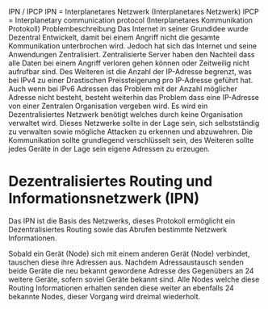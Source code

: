 IPN / IPCP
IPN = Interplanetares Netzwerk (Interplanetares Netzwerk)
IPCP = Interplanetary communication protocol (Interplanetares Kommunikation Protokoll)
Problembeschreibung
Das Internet in seiner Grundidee wurde Dezentral Entwickelt, damit bei einem Angriff nicht die gesamte Kommunikation unterbrochen wird. Jedoch hat sich das Internet und seine Anwendungen Zentralisiert. Zentralisierte Server haben den Nachteil dass alle Daten bei einem Angriff verloren gehen können oder Zeitweilig nicht aufrufbar sind. Des Weiteren ist die Anzahl der IP-Adresse begrenzt, was bei IPv4 zu einer Drastischen Preissteigerung pro IP-Adresse geführt hat. Auch wenn bei IPv6 Adressen das Problem mit der Anzahl möglicher Adresse nicht besteht, besteht weiterhin das Problem dass eine IP-Adresse von einer Zentralen Organisation vergeben wird.
Es wird ein Dezentralisiertes Netzwerk benötigt welches durch keine Organisation verwaltet wird. Dieses Netzwerke sollte in der Lage sein, sich selbstständig zu verwalten sowie mögliche Attacken zu erkennen und abzuwehren. Die Kommunikation sollte grundlegend verschlüsselt sein, des Weiteren sollte jedes Geräte in der Lage sein eigene Adressen zu erzeugen.

# Dezentralisiertes Routing und Informationsnetzwerk (IPN)
Das IPN ist die Basis des Netzwerks, dieses Protokoll ermöglicht ein Dezentralisiertes Routing sowie das Abrufen bestimmte Netzwerk Informationen.

Sobald ein Gerät (Node) sich mit einem anderen Gerät (Node) verbindet, tauschen diese ihre Adressen aus. Nachdem Adressaustausch senden beide Geräte die neu bekannt gewordene Adresse des Gegenübers an 24 weitere Geräte, sofern soviel Geräte bekannt sind. Alle Nodes welche diese Routing Informationen erhalten senden diese weiter an ebenfalls 24 bekannte Nodes, dieser Vorgang wird dreimal wiederholt.
